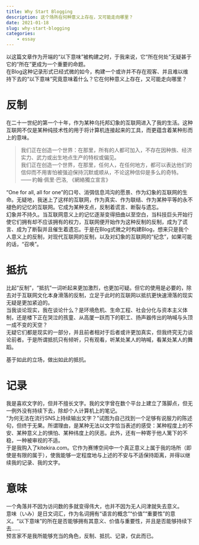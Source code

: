 ```yaml
---
title: Why Start Blogging
description: 这个场所在何种意义上存在，又可能走向哪里？
date: 2021-01-18
slug: why-start-blogging
categories:
    - essay
---
```


以这篇文章作为开端的“以下意味”被构建之时，于我来说，它“所在何处”无疑甚于它的“所在”更成为一个重要的命题。  
在Blog这种记录形式已经式微的如今，构建一个或许并不存在观客、并且难以维持下去的“以下意味”究竟意味着什么？它在何种意义上存在，又可能走向哪里？

# 反制

在二十一世纪的第一个十年，作为某种乌托邦幻象的互联网进入了我的生活。这种互联网不仅是某种纯技术性的用于将计算机连接起来的工具，而更蕴含着某种形而上的意味。

> 我们正在创造一个世界：在那里，所有的人都可加入，不存在因种族、经济实力、武力或出生地点生产的特权或偏见。  
> 我们正在创造一个世界，在那里，任何人，在任何地方，都可以表达他们的信仰而不用害怕被强迫保持沉默或顺从，不论这种信仰是多么的奇特。  
> 	—— 約翰·佩里·巴洛, 《網絡獨立宣言》

“One for all, all for one”的口号、消弭信息鸿沟的愿景、作为幻象的互联网的生命。无疑地，我迷上了这样的互联网，作为真实、作为联结、作为某种平等的永不褪色的记忆的互联网。它成为某种支点，反制着谎言、断裂与遗忘。  
幻象并不持久。当互联网意义上的记忆逐渐变得扭曲以至空白，当科技巨头开始行使它们拥有却不应该拥有的权力，互联网便开始作为这种反制的反制，成为了谎言、成为了断裂并且催生着遗忘。于是在Blog式微之时构建Blog，想来只是我个人意义上的反制，对现代互联网的反制，以及对幻象的互联网的“纪念”，如果可能的话，“召唤”。

# 抵抗

比起“反制”，“抵抗”一词听起来更加激烈，也更加可疑。但它的使用是必要的，除去对于互联网文化本身滑落的反制，立足于此时的互联网以抵抗更快速滑落的现实无疑是更加紧迫的。  
当我谈论现实，我在谈论什么？是环境危机、生命工程、社会分化与资本主义体制，还是楼下正在哭泣的孩童、从高厦一跃而下的职工、扬声器传出的呐喊与头顶一成不变的天空？  
无疑它们都是现实的一部分，并且前者相对于后者或许更加真实，但我终究无力谈论前者。于是所谓抵抗只有倾听，只有观看，听某处某人的呐喊，看某处某人的舞蹈。

基于如此的立场，做出如此的抵抗。

# 记录

我是喜欢文字的，但并不擅长文字。我的文字曾在数个平台上建立了落脚点，但无一例外没有持续下去，除却个人计算机上的笔记。  
“为何无法在流行SNS上持续输出文字？”试图为自己找到一个足够有说服力的陈述句，但终于无果。所谓理由，是某种无法以文字恰当表述的感受：某种程度上的不安、某种意义上的惧怕、某种纬度上的厌恶。此外，还有一种寄于他人篱下的不稳，一种被审视的不适。  
于是我购入了kitekira.com。它作为赛博空间中一个真正意义上属于我的场所（即使是有限的属于），使我能够一定程度地与上述的不安与不适保持距离，并得以继续我的记录、我的文字。

# 意味

一个角落并不因为访问数的多就变得伟大，也并不因为无人问津就失去意义。  
意味（いみ）是日文词汇，作为名词拥有“语言的概念”“价值”“重要性”的意义。“以下意味”的所在是否能够拥有其意义、价值与重要性，并且是否能够持续下去……  
预言家不是我所能够充当的角色，反制、抵抗、记录，仅此而已。
